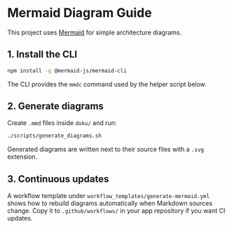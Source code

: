 # Mermaid Diagram Guide

This project uses [Mermaid](https://mermaid.js.org/) for simple architecture diagrams.

## 1. Install the CLI

```bash
npm install -g @mermaid-js/mermaid-cli
```

The CLI provides the `mmdc` command used by the helper script below.

## 2. Generate diagrams

Create `.mmd` files inside `doku/` and run:

```bash
./scripts/generate_diagrams.sh
```

Generated diagrams are written next to their source files with a `.svg` extension.

## 3. Continuous updates

A workflow template under `workflow_templates/generate-mermaid.yml` shows how to
rebuild diagrams automatically when Markdown sources change. Copy it to
`.github/workflows/` in your app repository if you want CI updates.

